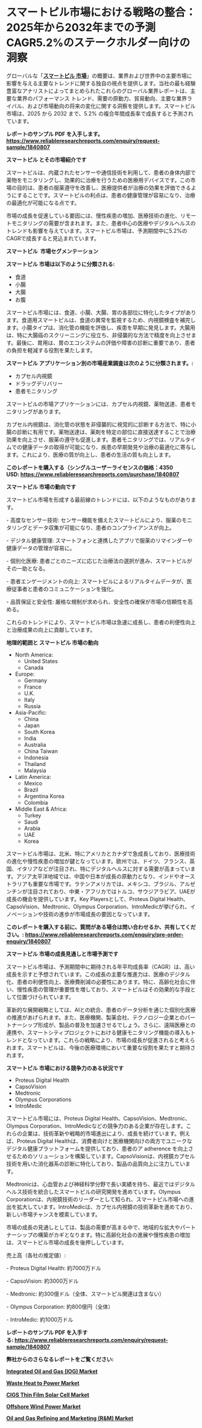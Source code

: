 <p><h1>スマートピル市場における戦略の整合：2025年から2032年までの予測CAGR5.2%のステークホルダー向けの洞察</h1></p><p>グローバルな「<a href="https://www.reliableresearchreports.com/smart-pills-r1840807?utm_campaign=107&utm_medium=6&utm_source=Github&utm_content=ia&utm_term=14022025&utm_id=smart-pills"><strong>スマートピル 市場</strong></a>」の概要は、業界および世界中の主要市場に影響を与える主要なトレンドに関する独自の視点を提供します。当社の最も経験豊富なアナリストによってまとめられたこれらのグローバル業界レポートは、主要な業界のパフォーマンス トレンド、需要の原動力、貿易動向、主要な業界ライバル、および市場動向の将来の変化に関する洞察を提供します。スマートピル 市場は、2025 から 2032 まで、5.2% の複合年間成長率で成長すると予測されています。</p>
<p><strong>レポートのサンプル PDF を入手します。</strong><strong><a href="https://www.reliableresearchreports.com/enquiry/request-sample/1840807?utm_campaign=107&utm_medium=6&utm_source=Github&utm_content=ia&utm_term=14022025&utm_id=smart-pills">https://www.reliableresearchreports.com/enquiry/request-sample/1840807</a></strong></p>
<p><strong>スマートピル とその市場紹介です</strong></p>
<p><p>スマートピルは、内蔵されたセンサーや通信技術を利用して、患者の身体内部で薬物をモニタリングし、効果的に治療を行うための医療用デバイスです。この市場の目的は、患者の服薬遵守を改善し、医療提供者が治療の効果を評価できるようにすることです。スマートピルの利点は、患者の健康管理が容易になり、治療の最適化が可能になる点です。</p><p>市場の成長を促進している要因には、慢性疾患の増加、医療技術の進化、リモートモニタリングの需要が含まれます。また、患者中心の医療やデジタルヘルスのトレンドも影響を与えています。スマートピル市場は、予測期間中に5.2%のCAGRで成長すると見込まれています。</p><strong><a href="|AUTHORITHY_DOMAIN_URL|?utm_campaign=107&utm_medium=6&utm_source=Github&utm_content=ia&utm_term=14022025&utm_id=smart-pills"></a></strong></p>
<p><strong>スマートピル&nbsp;</strong><strong>&nbsp;市場セグメンテーション</strong></p>
<p><strong>スマートピル 市場は以下のように分類される:</strong>&nbsp;</p>
<p><ul><li>食道</li><li>小腸</li><li>大腸</li><li>お腹</li></ul></p>
<p><p>スマートピル市場には、食道、小腸、大腸、胃の各部位に特化したタイプがあります。食道用スマートピルは、食道の異常を監視するため、内視鏡検査を補完します。小腸タイプは、消化管の機能を評価し、疾患を早期に発見します。大腸用は、特に大腸癌のスクリーニングに役立ち、非侵襲的な方法で精度を向上させます。最後に、胃用は、胃のエコシステムの評価や障害の診断に重要であり、患者の負担を軽減する役割を果たします。</p></p>
<p><strong> スマートピル アプリケーション別の市場産業調査は次のように分類されます。:</strong></p>
<p><ul><li>カプセル内視鏡</li><li>ドラッグデリバリー</li><li>患者モニタリング</li></ul></p>
<p><p>スマートピルの市場アプリケーションには、カプセル内視鏡、薬物送達、患者モニタリングがあります。</p><p>カプセル内視鏡は、消化管の状態を非侵襲的に視覚的に診断する方法で、特に小腸の診断に有用です。薬物送達は、薬剤を特定の部位に直接送達することで治療効果を向上させ、服薬の遵守も促進します。患者モニタリングでは、リアルタイムでの健康データの取得が可能になり、疾患の早期発見や治療の最適化に寄与します。これにより、医療の質が向上し、患者の生活の質も向上します。</p></p>
<p><strong>このレポートを購入する（シングルユーザーライセンスの価格：4350 USD:</strong><strong>&nbsp;<a href="https://www.reliableresearchreports.com/purchase/1840807?utm_campaign=107&utm_medium=6&utm_source=Github&utm_content=ia&utm_term=14022025&utm_id=smart-pills">https://www.reliableresearchreports.com/purchase/1840807</a></strong></p>
<p><strong>スマートピル 市場の動向です</strong></p>
<p><p>スマートピル市場を形成する最前線のトレンドには、以下のようなものがあります。</p><p>- 高度なセンサー技術: センサー機能を備えたスマートピルにより、服薬のモニタリングとデータ収集が可能になり、患者のコンプライアンスが向上。</p><p>- デジタル健康管理: スマートフォンと連携したアプリで服薬のリマインダーや健康データの管理が容易に。</p><p>- 個別化医療: 患者ごとのニーズに応じた治療法の選択が進み、スマートピルがその一助となる。</p><p>- 患者エンゲージメントの向上: スマートピルによるリアルタイムデータが、医療従事者と患者のコミュニケーションを強化。</p><p>- 品質保証と安全性: 厳格な規制が求められ、安全性の確保が市場の信頼性を高める。</p><p>これらのトレンドにより、スマートピル市場は急速に成長し、患者の利便性向上と治療成果の向上に貢献しています。</p></p>
<p><strong>地理的範囲と スマートピル 市場の動向</strong></p>
<p><ul>
    <li>
        North America:
        <ul>
            <li>United States</li>
            <li>Canada</li>
        </ul>
    </li>
    <li>
        Europe:
        <ul>
            <li>Germany</li>
            <li>France</li>
            <li>U.K.</li>
            <li>Italy</li>
            <li>Russia</li>
        </ul>
    </li>
    <li>
        Asia-Pacific:
        <ul>
            <li>China</li>
            <li>Japan</li>
            <li>South Korea</li>
            <li>India</li>
            <li>Australia</li>
            <li>China Taiwan</li>
            <li>Indonesia</li>
            <li>Thailand</li>
            <li>Malaysia</li>
        </ul>
    </li>
    <li>
        Latin America:
        <ul>
            <li>Mexico</li>
            <li>Brazil</li>
            <li>Argentina Korea</li>
            <li>Colombia</li>
        </ul>
    </li>
    <li>
        Middle East & Africa:
        <ul>
            <li>Turkey</li>
            <li>Saudi</li>
            <li>Arabia</li>
            <li>UAE</li>
            <li>Korea</li>
        </ul>
    </li>
    </ul></p>
<p><p>スマートピル市場は、北米、特にアメリカとカナダで急成長しており、医療技術の進化や慢性疾患の増加が鍵となっています。欧州では、ドイツ、フランス、英国、イタリアなどが注目され、特にデジタルヘルスに対する需要が高まっています。アジア太平洋地域では、中国や日本が成長の原動力となり、インドやオーストラリアも重要な市場です。ラテンアメリカでは、メキシコ、ブラジル、アルゼンチンが注目されており、中東・アフリカではトルコ、サウジアラビア、UAEが成長の機会を提供しています。Key Playersとして、Proteus Digital Health、CapsoVision、Medtronic、Olympus Corporation、IntroMedicが挙げられ、イノベーションや技術の進歩が市場成長の要因となっています。</p></p>
<p><strong>このレポートを購入する前に、質問がある場合は問い合わせるか、共有してください。:&nbsp;<a href="https://www.reliableresearchreports.com/enquiry/pre-order-enquiry/1840807?utm_campaign=107&utm_medium=6&utm_source=Github&utm_content=ia&utm_term=14022025&utm_id=smart-pills">https://www.reliableresearchreports.com/enquiry/pre-order-enquiry/1840807</a></strong></p>
<p><strong>スマートピル 市場の成長見通しと市場予測です</strong></p>
<p><p>スマートピル市場は、予測期間中に期待される年平均成長率（CAGR）は、高い成長を示すと予想されています。この成長の主要な推進力は、医療のデジタル化、患者の利便性向上、医療費削減の必要性にあります。特に、高齢化社会に伴い、慢性疾患の管理が重要性を増しており、スマートピルはその効果的な手段として位置づけられています。</p><p>革新的な展開戦略としては、AIとの統合、患者のデータ分析を通じた個別化医療の推進があげられます。また、医療機関、製薬会社、テクノロジー企業とのパートナーシップ形成が、製品の普及を加速させるでしょう。さらに、遠隔医療との連携や、スマートシティプロジェクトにおける健康モニタリング機能の導入もトレンドとなっています。これらの戦略により、市場の成長が促進されると考えられます。スマートピルは、今後の医療環境において重要な役割を果たすと期待されます。</p></p>
<p><strong>スマートピル 市場における競争力のある状況です</strong></p>
<p><ul><li>Proteus Digital Health</li><li>CapsoVision</li><li>Medtronic</li><li>Olympus Corporations</li><li>IntroMedic</li></ul></p>
<p><p>スマートピル市場には、Proteus Digital Health、CapsoVision、Medtronic、Olympus Corporation、IntroMedicなどの競争力のある企業が存在します。これらの企業は、技術革新や戦略的市場進出により、成長を続けています。例えば、Proteus Digital Healthは、消費者向けと医療機関向けの両方でユニークなデジタル健康プラットフォームを提供しており、患者のア adherence を向上させるためのソリューションを構築しています。CapsoVisionは、内視鏡カプセル技術を用いた消化器系の診断に特化しており、製品の品質向上に注力しています。</p><p>Medtronicは、心血管および神経科学分野で長い実績を持ち、最近ではデジタルヘルス技術を統合したスマートピルの研究開発を進めています。Olympus Corporationは、内視鏡技術のリーダーとして知られ、スマートピル市場への進出を拡大しています。IntroMedicは、カプセル内視鏡の技術革新を進めており、新しい市場チャンスを模索しています。</p><p>市場の成長の見通しとしては、製品の需要が高まる中で、地域的な拡大やパートナーシップの構築がカギとなります。特に高齢化社会の進展や慢性疾患の増加は、スマートピル市場の成長を後押ししています。</p><p>売上高（各社の推定値）:</p><p>- Proteus Digital Health: 約7000万ドル</p><p>- CapsoVision: 約3000万ドル</p><p>- Medtronic: 約300億ドル（全体、スマートピル関連は含まない）</p><p>- Olympus Corporation: 約800億円（全体）</p><p>- IntroMedic: 約1000万ドル</p></p>
<p><strong>レポートのサンプル PDF を入手する:&nbsp;<a href="https://www.reliableresearchreports.com/enquiry/request-sample/1840807?utm_campaign=107&utm_medium=6&utm_source=Github&utm_content=ia&utm_term=14022025&utm_id=smart-pills">https://www.reliableresearchreports.com/enquiry/request-sample/1840807</a></strong></p>
<p></p>
<p></p>
<p></p>
<p></p>
<p><strong>弊社からのさらなるレポートをご覧ください:</strong></p>
<p><strong><p><a href="https://github.com/boluluhabeel/Market-Research-Report-List-1/blob/main/integrated-oil-and-gas-iog-market.md?utm_campaign=107&utm_medium=6&utm_source=Github&utm_content=ia&utm_term=14022025&utm_id=smart-pills">Integrated Oil and Gas (IOG) Market</a></p><p><a href="https://github.com/duscarajlha/Market-Research-Report-List-1/blob/main/waste-heat-to-power-market.md?utm_campaign=107&utm_medium=6&utm_source=Github&utm_content=ia&utm_term=14022025&utm_id=smart-pills">Waste Heat to Power Market</a></p><p><a href="https://github.com/zurubting/Market-Research-Report-List-1/blob/main/cigs-thin-film-solar-cell-market.md?utm_campaign=107&utm_medium=6&utm_source=Github&utm_content=ia&utm_term=14022025&utm_id=smart-pills">CIGS Thin Film Solar Cell Market</a></p><p><a href="https://github.com/ariyilmelzar/Market-Research-Report-List-1/blob/main/offshore-wind-power-market.md?utm_campaign=107&utm_medium=6&utm_source=Github&utm_content=ia&utm_term=14022025&utm_id=smart-pills">Offshore Wind Power Market</a></p><p><a href="https://github.com/tsiteymargat/Market-Research-Report-List-1/blob/main/oil-and-gas-refining-and-marketing-rm-market.md?utm_campaign=107&utm_medium=6&utm_source=Github&utm_content=ia&utm_term=14022025&utm_id=smart-pills">Oil and Gas Refining and Marketing (R&M) Market</a></p></strong></p>